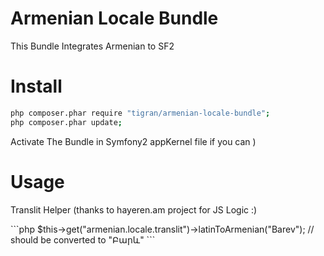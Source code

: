 Armenian Locale Bundle
====================

This Bundle Integrates Armenian to SF2

Install
=======
```bash
php composer.phar require "tigran/armenian-locale-bundle";
php composer.phar update;
```

Activate The Bundle in Symfony2 appKernel file if you can )



Usage
=============
<p>Translit Helper (thanks to hayeren.am project for JS Logic :) </p>
```php
$this->get("armenian.locale.translit")->latinToArmenian("Barev");  // should be converted to "Բարև"
```
